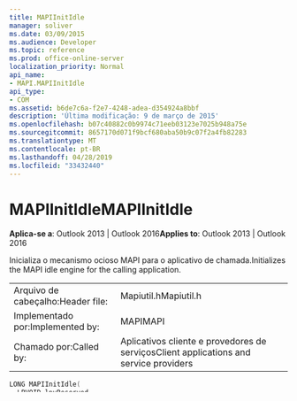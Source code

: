 ```yaml
---
title: MAPIInitIdle
manager: soliver
ms.date: 03/09/2015
ms.audience: Developer
ms.topic: reference
ms.prod: office-online-server
localization_priority: Normal
api_name:
- MAPI.MAPIInitIdle
api_type:
- COM
ms.assetid: b6de7c6a-f2e7-4248-adea-d354924a8bbf
description: 'Última modificação: 9 de março de 2015'
ms.openlocfilehash: b07c40882c0b9974c71eeb03123e7025b948a75e
ms.sourcegitcommit: 8657170d071f9bcf680aba50b9c07f2a4fb82283
ms.translationtype: MT
ms.contentlocale: pt-BR
ms.lasthandoff: 04/28/2019
ms.locfileid: "33432440"
---
```

# <a name="mapiinitidle"></a><span data-ttu-id="2e956-103">MAPIInitIdle</span><span class="sxs-lookup"><span data-stu-id="2e956-103">MAPIInitIdle</span></span>

  
  
<span data-ttu-id="2e956-104">**Aplica-se a**: Outlook 2013 | Outlook 2016</span><span class="sxs-lookup"><span data-stu-id="2e956-104">**Applies to**: Outlook 2013 | Outlook 2016</span></span> 
  
<span data-ttu-id="2e956-105">Inicializa o mecanismo ocioso MAPI para o aplicativo de chamada.</span><span class="sxs-lookup"><span data-stu-id="2e956-105">Initializes the MAPI idle engine for the calling application.</span></span> 
  
|||
|:-----|:-----|
|<span data-ttu-id="2e956-106">Arquivo de cabeçalho:</span><span class="sxs-lookup"><span data-stu-id="2e956-106">Header file:</span></span>  <br/> |<span data-ttu-id="2e956-107">Mapiutil.h</span><span class="sxs-lookup"><span data-stu-id="2e956-107">Mapiutil.h</span></span>  <br/> |
|<span data-ttu-id="2e956-108">Implementado por:</span><span class="sxs-lookup"><span data-stu-id="2e956-108">Implemented by:</span></span>  <br/> |<span data-ttu-id="2e956-109">MAPI</span><span class="sxs-lookup"><span data-stu-id="2e956-109">MAPI</span></span>  <br/> |
|<span data-ttu-id="2e956-110">Chamado por:</span><span class="sxs-lookup"><span data-stu-id="2e956-110">Called by:</span></span>  <br/> |<span data-ttu-id="2e956-111">Aplicativos cliente e provedores de serviços</span><span class="sxs-lookup"><span data-stu-id="2e956-111">Client applications and service providers</span></span>  <br/> |
   
```cpp
LONG MAPIInitIdle(
  LPVOID lpvReserved
);
```

## <a name="parameters"></a><span data-ttu-id="2e956-112">Parâmetros</span><span class="sxs-lookup"><span data-stu-id="2e956-112">Parameters</span></span>

 <span data-ttu-id="2e956-113">_lpvReserved_</span><span class="sxs-lookup"><span data-stu-id="2e956-113">_lpvReserved_</span></span>
  
> <span data-ttu-id="2e956-114">[in] Reservado; deve ser zero.</span><span class="sxs-lookup"><span data-stu-id="2e956-114">[in] Reserved; must be zero.</span></span>
    
## <a name="return-value"></a><span data-ttu-id="2e956-115">Valor de retorno</span><span class="sxs-lookup"><span data-stu-id="2e956-115">Return value</span></span>

<span data-ttu-id="2e956-116">A **função MAPIInitIdle** retornará zero se a inicialização for bem-sucedida e 1 caso contrário.</span><span class="sxs-lookup"><span data-stu-id="2e956-116">The **MAPIInitIdle** function returns zero if initialization is successful, and 1 otherwise.</span></span> <span data-ttu-id="2e956-117">Se **MAPIInitIdle** for chamado várias vezes, todas as chamadas adicionais serão bem-sucedidas, mas serão ignoradas, exceto para incrementar a contagem de referência.</span><span class="sxs-lookup"><span data-stu-id="2e956-117">If **MAPIInitIdle** is called multiple times, all additional calls succeed but are ignored except to increment the reference count.</span></span> 
  
## <a name="remarks"></a><span data-ttu-id="2e956-118">Comentários</span><span class="sxs-lookup"><span data-stu-id="2e956-118">Remarks</span></span>

<span data-ttu-id="2e956-119">Um aplicativo cliente ou provedor de serviços deve chamar **MAPIInitIdle** antes de chamar qualquer outra função de mecanismo ocioso.</span><span class="sxs-lookup"><span data-stu-id="2e956-119">A client application or service provider must call **MAPIInitIdle** before calling any other idle engine function.</span></span> 
  
<span data-ttu-id="2e956-120">Cada chamada para **MAPIInitIdle** deve ser a mesma de uma chamada subsequente para [MAPIDeInitIdle](mapideinitidle.md)ou o mecanismo ocioso é deixado em execução para o aplicativo de chamada.</span><span class="sxs-lookup"><span data-stu-id="2e956-120">Every call to **MAPIInitIdle** must be matched by a subsequent call to [MAPIDeInitIdle](mapideinitidle.md), or the idle engine is left running for the calling application.</span></span> 
  
<span data-ttu-id="2e956-121">As funções a seguir lidam com o mecanismo ocioso MAPI e com rotinas ociosas com base no protótipo de [função FNIDLE:](fnidle.md)</span><span class="sxs-lookup"><span data-stu-id="2e956-121">The following functions deal with the MAPI idle engine and with idle routines based on the [FNIDLE](fnidle.md) function prototype:</span></span> 
  
|<span data-ttu-id="2e956-122">**Função de rotina ociosa**</span><span class="sxs-lookup"><span data-stu-id="2e956-122">**Idle routine function**</span></span>|<span data-ttu-id="2e956-123">**Uso**</span><span class="sxs-lookup"><span data-stu-id="2e956-123">**Usage**</span></span>|
|:-----|:-----|
|[<span data-ttu-id="2e956-124">ChangeIdleRoutine</span><span class="sxs-lookup"><span data-stu-id="2e956-124">ChangeIdleRoutine</span></span>](changeidleroutine.md) <br/> |<span data-ttu-id="2e956-125">Altera as características de uma rotina ociosa registrada.</span><span class="sxs-lookup"><span data-stu-id="2e956-125">Changes the characteristics of a registered idle routine.</span></span>  <br/> |
|[<span data-ttu-id="2e956-126">DeregisterIdleRoutine</span><span class="sxs-lookup"><span data-stu-id="2e956-126">DeregisterIdleRoutine</span></span>](deregisteridleroutine.md) <br/> |<span data-ttu-id="2e956-127">Remove uma rotina ociosa registrada do sistema MAPI.</span><span class="sxs-lookup"><span data-stu-id="2e956-127">Removes a registered idle routine from the MAPI system.</span></span>  <br/> |
|[<span data-ttu-id="2e956-128">EnableIdleRoutine</span><span class="sxs-lookup"><span data-stu-id="2e956-128">EnableIdleRoutine</span></span>](enableidleroutine.md) <br/> |<span data-ttu-id="2e956-129">Desabilita ou reabilitar uma rotina ociosa registrada sem removê-la do sistema MAPI.</span><span class="sxs-lookup"><span data-stu-id="2e956-129">Disables or re-enables a registered idle routine without removing it from the MAPI system.</span></span>  <br/> |
|[<span data-ttu-id="2e956-130">FtgRegisterIdleRoutine</span><span class="sxs-lookup"><span data-stu-id="2e956-130">FtgRegisterIdleRoutine</span></span>](ftgregisteridleroutine.md) <br/> |<span data-ttu-id="2e956-131">Adiciona uma rotina ociosa ao sistema MAPI, com ou sem habilita-la.</span><span class="sxs-lookup"><span data-stu-id="2e956-131">Adds an idle routine to the MAPI system, with or without enabling it.</span></span>  <br/> |
|[<span data-ttu-id="2e956-132">MAPIDeInitIdle</span><span class="sxs-lookup"><span data-stu-id="2e956-132">MAPIDeInitIdle</span></span>](mapideinitidle.md) <br/> |<span data-ttu-id="2e956-133">Desliga o mecanismo ocioso MAPI para o aplicativo de chamada.</span><span class="sxs-lookup"><span data-stu-id="2e956-133">Shuts down the MAPI idle engine for the calling application.</span></span>  <br/> |
|<span data-ttu-id="2e956-134">**MAPIInitIdle**</span><span class="sxs-lookup"><span data-stu-id="2e956-134">**MAPIInitIdle**</span></span> <br/> |<span data-ttu-id="2e956-135">Inicializa o mecanismo ocioso MAPI para o aplicativo de chamada.</span><span class="sxs-lookup"><span data-stu-id="2e956-135">Initializes the MAPI idle engine for the calling application.</span></span>  <br/> |
   
<span data-ttu-id="2e956-136">Quando todas as tarefas em primeiro plano da plataforma ficam ociosas, o mecanismo ocioso MAPI chama a rotina ociosa de prioridade mais alta que está pronta para ser executada.</span><span class="sxs-lookup"><span data-stu-id="2e956-136">When all foreground tasks for the platform become idle, the MAPI idle engine calls the highest priority idle routine that is ready to execute.</span></span> <span data-ttu-id="2e956-137">Não há garantia de ordem de chamada entre rotinas ociosas da mesma prioridade.</span><span class="sxs-lookup"><span data-stu-id="2e956-137">There is no guarantee of calling order among idle routines of the same priority.</span></span> 
  

